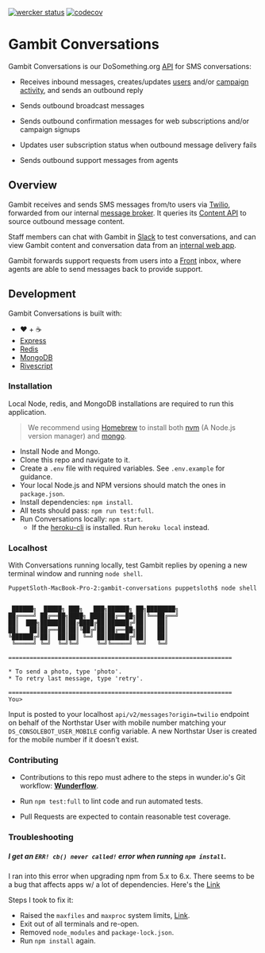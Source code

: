 
[![wercker status](https://app.wercker.com/status/88e7574ecfa61c969df7bee4e035a7ad/s/master "wercker status")](https://app.wercker.com/project/byKey/88e7574ecfa61c969df7bee4e035a7ad) [![codecov](https://codecov.io/gh/DoSomething/gambit-conversations/branch/master/graph/badge.svg)](https://codecov.io/gh/DoSomething/gambit-conversations)

# Gambit Conversations

Gambit Conversations is our DoSomething.org [API](/documentation/README.md) for SMS conversations:

* Receives inbound messages, creates/updates [users](https://www.github.com/dosomething/northstar) and/or [campaign activity](https://www.github.com/dosomething/rogue), and sends an outbound reply

* Sends outbound broadcast messages

* Sends outbound confirmation messages for web subscriptions and/or campaign signups

* Updates user subscription status when outbound message delivery fails

* Sends outbound support messages from agents

## Overview

Gambit receives and sends SMS messages from/to users via [Twilio](https://www.twilio.com), forwarded from our internal [message broker](https://www.github.com/dosomething/blink). It queries its [ Content API](https://www.github.com/dosomething/gambit-content) to source outbound message content.

Staff members can chat with Gambit in [Slack](https://www.github.com/dosomething/gambit-slack) to test conversations, and can view Gambit content and conversation data from an [internal web app](https://www.github.com/dosomething/gambit-admin).

Gambit forwards support requests from users into a [Front](https://www.frontapp.com) inbox, where agents are able to send messages back to provide support. 

## Development

Gambit Conversations is built with:
* ❤️ + ☕
* [Express](https://expressjs.com/)
* [Redis](https://redis.io/)
* [MongoDB](https://www.mongodb.com/)
* [Rivescript](https://www.rivescript.com/)

### Installation

Local Node, redis, and MongoDB installations are required to run this application.

>We recommend using [Homebrew](https://brew.sh/) to install both [nvm](https://github.com/creationix/nvm) (A Node.js version manager) and [mongo](https://docs.mongodb.com/manual/tutorial/install-mongodb-on-os-x/#install-mongodb-community-edition-with-homebrew).

* Install Node and Mongo.
* Clone this repo and navigate to it.
* Create a `.env` file with required variables. See `.env.example` for guidance.
* Your local Node.js and NPM versions should match the ones in `package.json`.
* Install dependencies: `npm install`.
* All tests should pass: `npm run test:full`.
* Run Conversations locally: `npm start`.
    * If the [heroku-cli](https://devcenter.heroku.com/articles/heroku-cli) is installed. Run `heroku local` instead.

### Localhost

With Conversations running locally, test Gambit replies by opening a new terminal window and running `node shell`.

```
PuppetSloth-MacBook-Pro-2:gambit-conversations puppetsloth$ node shell


 ██████╗  █████╗ ███╗   ███╗██████╗ ██╗████████╗
██╔════╝ ██╔══██╗████╗ ████║██╔══██╗██║╚══██╔══╝
██║  ███╗███████║██╔████╔██║██████╔╝██║   ██║
██║   ██║██╔══██║██║╚██╔╝██║██╔══██╗██║   ██║
╚██████╔╝██║  ██║██║ ╚═╝ ██║██████╔╝██║   ██║
 ╚═════╝ ╚═╝  ╚═╝╚═╝     ╚═╝╚═════╝ ╚═╝   ╚═╝

===============================================================

* To send a photo, type 'photo'.
* To retry last message, type 'retry'.

===============================================================
You>
```

Input is posted to your localhost `api/v2/messages?origin=twilio` endpoint on behalf of the Northstar User with mobile number matching your  `DS_CONSOLEBOT_USER_MOBILE` config variable. A new Northstar User is created for the mobile number if it doesn't exist.


### Contributing

* Contributions to this repo must adhere to the steps in wunder.io's Git workflow:  **[Wunderflow](http://wunderflow.wunder.io/)**.

* Run `npm test:full` to lint code and run automated tests.
* Pull Requests are expected to contain reasonable test coverage.

### Troubleshooting

##### I get an `ERR! cb() never called!` error when running `npm install`.
I ran into this error when upgrading npm from 5.x to 6.x. There seems to be a bug that affects apps w/ a lot of dependencies. Here's the [Link](https://npm.community/t/crash-npm-err-cb-never-called/858)

Steps I took to fix it:
- Raised the `maxfiles` and `maxproc` system limits, [Link](https://unix.stackexchange.com/questions/108174/how-to-persistently-control-maximum-system-resource-consumption-on-mac/293062#answer-293062).
- Exit out of all terminals and re-open.
- Removed `node_modules` and `package-lock.json`.
- Run `npm install` again.
